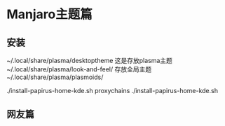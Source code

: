 # Manjaro主题篇


## 安装

~/.local/share/plasma/desktoptheme 这是存放plasma主题
~/.local/share/plasma/look-and-feel/ 存放全局主题
~/.local/share/plasma/plasmoids/ 

./install-papirus-home-kde.sh
proxychains ./install-papirus-home-kde.sh

## 网友篇